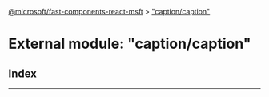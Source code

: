 [@microsoft/fast-components-react-msft](../README.md) > ["caption/caption"](../modules/_caption_caption_.md)

# External module: "caption/caption"

## Index

---

